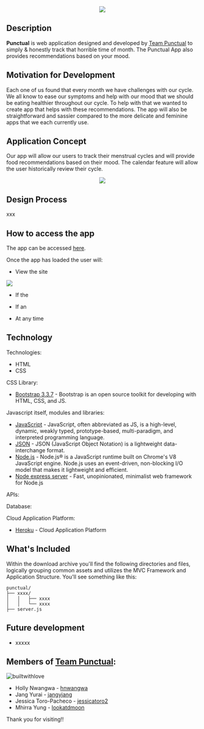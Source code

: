 <div align="center">
	<img src=" xxxx "><br>
</div>

## Description

**Punctual** is web application designed and developed by [Team Punctual](https://github.com/punctual-dot) to simply & honestly track that horrible time of month. The Punctual App also provides recommendations based on your mood.

## Motivation for Development

Each one of us found that every month we have challenges with our cycle. We all know to ease our symptoms and help with our mood that we should be eating healthier throughout our cycle. To help with that we wanted to create app that helps with these recommendations. The app will also be straightforward and sassier compared to the more delicate and feminine apps that we each currently use.

## Application Concept

Our app will allow our users to track their menstrual cycles and will provide food recommendations based on their mood. The calendar feature will allow the user historically review their cycle.

<div align="center">
	<img src="xxxx"><br>
</div>

## Design Process

xxx

## How to access the app

The app can be accessed [here](https://powerful-shore-33739.herokuapp.com/).

Once the app has loaded the user will:

* View the site

<div align="left">
	<img src="xxx">
</div>

* If the

* If an

* At any time

## Technology

Technologies:

* HTML
* CSS

CSS Library:

* [Bootstrap 3.3.7](https://getbootstrap.com/docs/3.3/) - Bootstrap is an open source toolkit for developing with HTML, CSS, and JS.

Javascript itself, modules and libraries:

* [JavaScript](https://www.w3schools.com/js/) - JavaScript, often abbreviated as JS, is a high-level, dynamic, weakly typed, prototype-based, multi-paradigm, and interpreted programming language.
* [JSON](https://www.json.org/) - JSON (JavaScript Object Notation) is a lightweight data-interchange format.
* [Node.js](https://nodejs.org/en/) - Node.js® is a JavaScript runtime built on Chrome's V8 JavaScript engine. Node.js uses an event-driven, non-blocking I/O model that makes it lightweight and efficient.
* [Node express server](http://expressjs.com) - Fast, unopinionated, minimalist web framework for Node.js

APIs:

Database:

Cloud Application Platform:

* [Heroku](https://www.heroku.com/) - Cloud Application Platform

## What's Included

Within the download archive you'll find the following directories and files, logically grouping common assets and utilizes the MVC Framework and Application Structure. You'll see something like this:

```
punctual/
├── xxxx/
│   │   ├── xxxx
│   │   └── xxxx
├── server.js
```

## Future development

* xxxxx

## Members of [Team Punctual](https://github.com/punctual-dot):

![builtwithlove](http://forthebadge.com/images/badges/built-with-love.svg)

* Holly Nwangwa - [hnwangwa](https://github.com/hnwangwa)
* Jang Yurai - [jangyjang](https://github.com/jangyjang)
* Jessica Toro-Pacheco - [jessicatoro2](https://github.com/jessicatoro2)
* Mhirra Yung - [lookatdmoon](https://github.com/lookatdmoon)

Thank you for visiting!!
